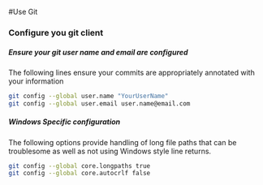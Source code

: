 #Use Git

### Configure you git client

##### Ensure your git user name and email are configured

The following lines ensure your commits are appropriately annotated with your information

```sh
git config --global user.name "YourUserName"
git config --global user.email user.name@email.com
```

##### Windows Specific configuration

The following options provide handling of long file paths that can be troublesome as well as not using Windows style line returns.

```sh
git config --global core.longpaths true
git config --global core.autocrlf false
```

















